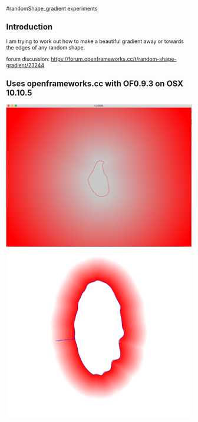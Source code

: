 #randomShape_gradient experiments

## Introduction
I am trying to work out how to make a beautiful gradient away or towards the edges of any random shape.

forum discussion: <https://forum.openframeworks.cc/t/random-shape-gradient/23244>

Uses openframeworks.cc with OF0.9.3 on OSX 10.10.5
-----------------
![](https://raw.githubusercontent.com/antimodular/randomShape_gradient/master/Screen%20Shot%202016-04-21%20at%209.50.22%20PM.jpg)
![](https://raw.githubusercontent.com/antimodular/randomShape_gradient/master/Screen%20Shot%202016-04-22%20at%206.38.10%20AM.jpg)